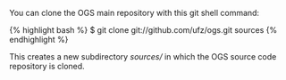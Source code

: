 You can clone the OGS main repository with this git shell command:

{% highlight bash %}
$ git clone git://github.com/ufz/ogs.git sources
{% endhighlight %}

This creates a new subdirectory *sources/* in which the OGS source code repository is
cloned.

